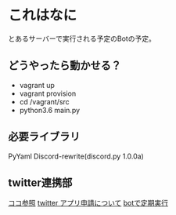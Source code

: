 # これはなに

とあるサーバーで実行される予定のBotの予定。

## どうやったら動かせる？

- vagrant up
- vagrant provision
- cd /vagrant/src
- python3.6 main.py

## 必要ライブラリ

PyYaml
Discord-rewrite(discord.py 1.0.0a)

## twitter連携部

[ココ参照](https://qiita.com/bakira/items/00743d10ec42993f85eb)
[twitter アプリ申請について](https://qiita.com/kngsym2018/items/2524d21455aac111cdee)
[botで定期実行](https://qiita.com/rareshana/items/76d9c9d0fa68ec242d13)